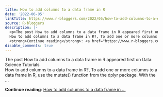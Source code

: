 ```yaml
---
title: How to add columns to a data frame in R
date: '2022-06-05'
linkTitle: https://www.r-bloggers.com/2022/06/how-to-add-columns-to-a-data-frame-in-r/
source: R-bloggers
description: |-
  <p>The post How to add columns to a data frame in R appeared first on Data Science Tutorials<br />
  How to add columns to a data frame in R?, To add one or more columns to a data frame in R, use the mutate() function from the dplyr package. With the ...</p>
  <strong>Continue reading</strong>: <a href="https://www.r-bloggers.com/2022/06/how-to-add-columns-to-a-data-frame-in-r/">How to add columns to a data frame in ...
disable_comments: true
---
```

<p>The post How to add columns to a data frame in R appeared first on Data Science Tutorials<br />
How to add columns to a data frame in R?, To add one or more columns to a data frame in R, use the mutate() function from the dplyr package. With the ...</p>
<strong>Continue reading</strong>: <a href="https://www.r-bloggers.com/2022/06/how-to-add-columns-to-a-data-frame-in-r/">How to add columns to a data frame in ...